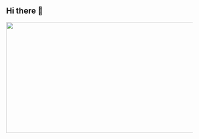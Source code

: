 ## Hi there 👋

<a href="https://github.com/devxb/gitanimals">
  <img src="https://render.gitanimals.org/lines/{leeymin130}?pet-id=1" width="1000" height="300"/>
</a>

<!--
**leeymin130/leeymin130** is a ✨ _special_ ✨ repository because its `README.md` (this file) appears on your GitHub profile.

Here are some ideas to get you started:

- 🔭 I’m currently working on ...
- 🌱 I’m currently learning ...
- 👯 I’m looking to collaborate on ...
- 🤔 I’m looking for help with ...
- 💬 Ask me about ...
- 📫 How to reach me: ...
- 😄 Pronouns: ...
- ⚡ Fun fact: ...
-->

